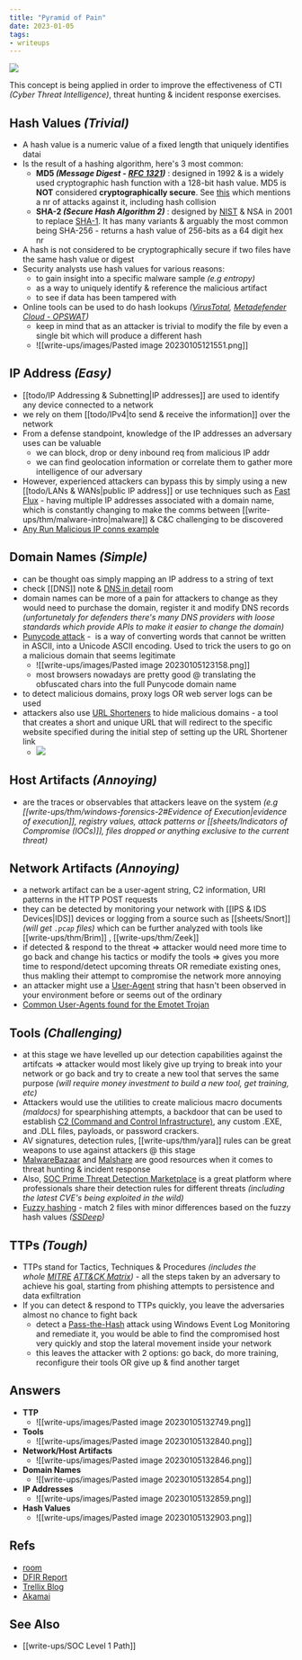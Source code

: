 ```yaml
---
title: "Pyramid of Pain"
date: 2023-01-05
tags:
- writeups
---
```


![](https://i.ibb.co/QYWXRSh/pop2.png)

This concept is being applied in order to improve the effectiveness of CTI *(Cyber Threat Intelligence)*, threat hunting & incident response exercises.

## Hash Values *(Trivial)*

- A hash value is a numeric value of a fixed length that uniquely identifies datai
- Is the result of a hashing algorithm, here's 3 most common:
	- **MD5 *(Message Digest - [RFC 1321](https://www.ietf.org/rfc/rfc1321.txt))*** : designed in 1992 & is a widely used cryptographic hash function with a 128-bit hash value. MD5 is **NOT** considered **cryptographically secure**. See [this](https://datatracker.ietf.org/doc/html/rfc6151) which mentions a nr of attacks against it, including hash collision
	- **SHA-2 *(Secure Hash Algorithm 2)*** : designed by [NIST](https://www.nist.gov/) & NSA in 2001 to replace  [SHA-1](https://tools.ietf.org/html/rfc3174). It has many variants & arguably the most common being SHA-256 - returns a hash value of 256-bits as a 64 digit hex nr
- A hash is not considered to be cryptographically secure if two files have the same hash value or digest
- Security analysts use hash values for various reasons:
	- to gain insight into a specific malware sample *(e.g entropy)*
	- as a way to uniquely identify & reference the malicious artifact
	- to see if data has been tampered with
- Online tools can be used to do hash lookups *([VirusTotal](https://www.virustotal.com/gui/file/63625702e63e333f235b5025078cea1545f29b1ad42b1e46031911321779b6be/community), [Metadefender Cloud - OPSWAT](https://metadefender.opswat.com/))*
	- keep in mind that as an attacker is trivial to modify the file by even a single bit which will produce a different hash
	- ![[write-ups/images/Pasted image 20230105121551.png]]

## IP Address *(Easy)*
- [[todo/IP Addressing & Subnetting|IP addresses]] are used to identify any device connected to a network
- we rely on them [[todo/IPv4|to send & receive the information]] over the network
- From a defense standpoint, knowledge of the IP addresses an adversary uses can be valuable
	- we can block, drop or deny inbound req from malicious IP addr
	- we can find geolocation information or correlate them to gather more intelligence of our adversary
- However, experienced attackers can bypass this by simply using a new [[todo/LANs & WANs|public IP address]] or use techniques such as [Fast Flux](https://unit42.paloaltonetworks.com/fast-flux-101/) - having multiple IP addresses associated with a domain name, which is constantly changing to make the comms between [[write-ups/thm/malware-intro|malware]] & C&C challenging to be discovered 
- [Any Run Malicious IP conns example](https://app.any.run/tasks/a66178de-7596-4a05-945d-704dbf6b3b90/)

## Domain Names *(Simple)*
- can be thought oas simply mapping an IP address to a string of text
- check [[DNS]] note & [DNS in detail](https://tryhackme.com/room/dnsindetail) room
- domain names can be more of a pain for attackers to change as they would need to purchase the domain, register it and modify DNS records *(unfortunetaly for defenders there's many DNS providers with loose standards which provide APIs to make it easier to change the domain)*
- [Punycode attack](https://www.jamf.com/blog/punycode-attacks/) -  is a way of converting words that cannot be written in ASCII, into a Unicode ASCII encoding. Used to trick the users to go on a malicious domain that seems legitimate
	- ![[write-ups/images/Pasted image 20230105123158.png]]
	- most browsers nowadays are pretty good @ translating the obfuscated chars into the full Punycode domain name
- to detect malicious domains, proxy logs OR web server logs can be used
- attackers also use [URL Shorteners](https://cofense.com/blog/url-shorteners-fraudsters-friend/) to hide malicious domains - a tool that creates a short and unique URL that will redirect to the specific website specified during the initial step of setting up the URL Shortener link
	- ![](https://i.ibb.co/rFhwNsw/terminal.png)

## Host Artifacts *(Annoying)*
- are the traces or observables that attackers leave on the system *(e.g [[write-ups/thm/windows-forensics-2#Evidence of Execution|evidence of execution]], registry values, attack patterns or [[sheets/Indicators of Compromise (IOCs)]], files dropped or anything exclusive to the current threat)*

## Network Artifacts *(Annoying)*
- a network artifact can be a user-agent string, C2 information, URI patterns in the HTTP POST requests
- they can be detected by monitoring your network with [[IPS & IDS Devices|IDS]] devices or logging from a source such as [[sheets/Snort]] *(will get `.pcap` files)* which can be further analyzed with tools like [[write-ups/thm/Brim]] , [[write-ups/thm/Zeek]]
- if detected & respond to the threat => attacker would need more time to go back and change his tactics or modify the tools => gives you more time to respond/detect upcoming threats OR remediate existing ones, thus makling their attempt to compromise the network more annoying
- an attacker might use a [User-Agent](https://datatracker.ietf.org/doc/html/rfc2616#page-145) string that hasn't been observed in your environment before or seems out of the ordinary
- [Common User-Agents found for the Emotet Trojan](https://www.mcafee.com/blogs/other-blogs/mcafee-labs/emotet-downloader-trojan-returns-in-force/)

## Tools *(Challenging)*
- at this stage we have levelled up our detection capabilities against the artifcats => attacker would most likely give up trying to break into your network or go back and try to create a new tool that serves the same purpose *(will require money investment to build a new tool, get training, etc)*
- Attackers would use the utilities to create malicious macro documents *(maldocs)* for spearphishing attempts, a backdoor that can be used to establish [C2 (Command and Control Infrastructure)](https://www.varonis.com/blog/what-is-c2/), any custom .EXE, and .DLL files, payloads, or password crackers.
- AV signatures, detection rules, [[write-ups/thm/yara]] rules can be great weapons to use against attackers @ this stage
- [MalwareBazaar](https://bazaar.abuse.ch/) and [Malshare](https://malshare.com/) are good resources when it comes to threat hunting & incident response
- Also, [SOC Prime Threat Detection Marketplace](https://tdm.socprime.com/) is a great platform where professionals share their detection rules for different threats *(including the latest CVE's being exploited in the wild)*
- [Fuzzy hashing](https://www.atomicmatryoshka.com/post/what-is-fuzzy-hashing) - match 2 files with minor differences based on the fuzzy hash values *([SSDeep](https://ssdeep-project.github.io/ssdeep/index.html))*

## TTPs *(Tough)*
- TTPs stand for Tactics, Techniques & Procedures *(includes the whole [MITRE](https://attack.mitre.org/) [ATT&CK Matrix](https://attack.mitre.org/))* - all the steps taken by an adversary to achieve his goal, starting from phishing attempts to persistence and data exfiltration
- If you can detect & respond to TTPs quickly, you leave the adversaries almost no chance to fight back
	- detect a [Pass-the-Hash](https://www.beyondtrust.com/resources/glossary/pass-the-hash-pth-attack) attack using Windows Event Log Monitoring and remediate it, you would be able to find the compromised host very quickly and stop the lateral movement inside your network
	- this leaves the attacker with 2 options: go back, do more training, reconfigure their tools OR give up & find another target

## Answers
- **TTP** 
	- ![[write-ups/images/Pasted image 20230105132749.png]]
- **Tools**
	- ![[write-ups/images/Pasted image 20230105132840.png]]
- **Network/Host Artifacts**
	- ![[write-ups/images/Pasted image 20230105132846.png]]
- **Domain Names**
	- ![[write-ups/images/Pasted image 20230105132854.png]]
- **IP Addresses**
	- ![[write-ups/images/Pasted image 20230105132859.png]]
- **Hash Values**
	- ![[write-ups/images/Pasted image 20230105132903.png]]


## Refs
- [room](https://tryhackme.com/room/pyramidofpainax)
- [DFIR Report](https://thedfirreport.com/)
- [Trellix Blog](https://www.trellix.com/en-us/about/newsroom/stories/research.html)
- [Akamai](https://www.akamai.com/blog?)

## See Also
- [[write-ups/SOC Level 1 Path]]
